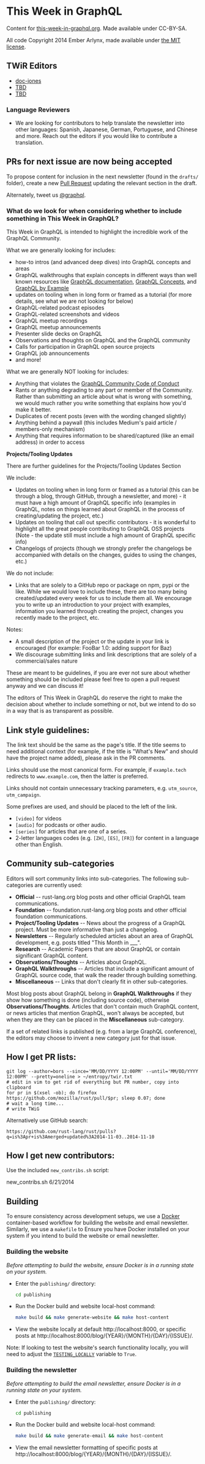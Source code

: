 This Week in GraphQL
=================

Content for [this-week-in-graphql.org](http://this-week-in-graphql.org). Made available under CC-BY-SA.

All code Copyright 2014 Ember Arlynx, made available under [the MIT
license](http://mit-license.org/).

## TWiR Editors

* [doc-jones](https://github.com/doc-jones)
* [TBD](https://google.com)
* [TBD](https://google.com)


### Language Reviewers

* We are looking for contributors to help translate the newsletter into other languages: Spanish, Japanese, German, Portuguese, and Chinese and more. Reach out the editors if you would like to contribute a translation.

## PRs for next issue are now being accepted

To propose content for inclusion in the next newsletter (found in the `drafts/`
folder), create a new [Pull Request](https://github.com/doc-jones/TWiG/pulls) updating the relevant section in the 
draft.

Alternately, tweet us [@graphql](https://twitter.com/graphql).

### What do we look for when considering whether to include something in This Week in GraphQL?

This Week in GraphQL is intended to highlight the incredible work of the GraphQL Community. 

What we are generally looking for includes:

* how-to intros (and advanced deep dives) into GraphQL concepts and areas
* GraphQL walkthroughs that explain concepts in different ways than well known resources like [GraphQL documentation](https://graphql.org), [GraphQL Concepts](https://learning.postman.com/open-technologies/specifications/graphql/concepts/), and [GraphQL by Example](https://google.com)
* updates on tooling when in long form or framed as a tutorial (for more details, see what we are not looking for below)
* GraphQL-related podcast episodes
* GraphQL-related screenshots and videos
* GraphQL meetup recordings
* GraphQL meetup announcements
* Presenter slide decks on GraphQL
* Observations and thoughts on GraphQL and the GraphQL community
* Calls for participation in GraphQL open source projects
* GraphQL job announcements
* and more!

What we are generally NOT looking for includes:

* Anything that violates the [GraphQL Community Code of Conduct](https://www.rust-lang.org/policies/code-of-conduct)
* Rants or anything degrading to any part or member of the Community. Rather than submitting an article about what is wrong with something, we would much rather you write something that explains how you'd make it better.
* Duplicates of recent posts (even with the wording changed slightly)
* Anything behind a paywall (this includes Medium's paid article / members-only mechanism)
* Anything that requires information to be shared/captured (like an email address) in order to access

**Projects/Tooling Updates**

There are further guidelines for the Projects/Tooling Updates Section

We include:
* Updates on tooling when in long form or framed as a tutorial (this can be through a blog, through GitHub, through a newsletter, and more) - it must have a high amount of GraphQL specific info (examples in GraphQL, notes on things learned about GraphQL in the process of creating/updating the project, etc.)
* Updates on tooling that call out specific contributors - it is wonderful to highlight all the great people contributing to GraphQL OSS projects (Note - the update still must include a high amount of GraphQL specific info)
* Changelogs of projects (though we strongly prefer the changelogs be accompanied with details on the changes, guides to using the changes, etc.)

We do not include:
* Links that are solely to a GitHub repo or package on npm, pypi or the like. While we would love to include these, there are too many being created/updated every week for us to include them all. We encourage you to write up an introduction to your project with examples, information you learned through creating the project, changes you recently made to the project, etc.

Notes:
* A small description of the project or the update in your link is encouraged (for example: FooBar 1.0: adding support for Baz)
* We discourage submitting links and link descriptions that are solely of a commercial/sales nature

These are meant to be guidelines, if you are ever not sure about whether something should be included please feel free to open a pull request anyway and we can discuss it!

The editors of This Week in GraphQL do reserve the right to make the decision about whether to include something or not, but we intend to do so in a way that is as transparent as possible.

## Link style guidelines:

The link text should be the same as the page's title. If the title seems to need additional context (for example, if the title is "What's New" and should have the project name added), please ask in the PR comments.

Links should use the most canonical form. For example, if `example.tech` redirects to `www.example.com`, then the latter is preferred.

Links should not contain unnecessary tracking parameters, e.g. `utm_source`, `utm_campaign`.

Some prefixes are used, and should be placed to the left of the link.
- `[video]` for videos
- `[audio]` for podcasts or other audio.
- `[series]` for articles that are one of a series.
- 2-letter languages codes (e.g. `[ZH]`, `[ES]`, `[FR]`) for content in a language other than English.

## Community sub-categories

Editors will sort community links into sub-categories. The following sub-categories are currently used:
- **Official** -- rust-lang.org blog posts and other official GraphQL team communications.
- **Foundation** -- foundation.rust-lang.org blog posts and other official foundation communications.
- **Project/Tooling Updates** -- News about the progress of a GraphQL project. Must be more informative than just a changelog.
- **Newsletters** -- Regularly scheduled articles about an area of GraphQL development, e.g. posts titled "This Month in ___".
- **Research** -- Academic Papers that are about GraphQL or contain significant GraphQL content.
- **Observations/Thoughts** -- Articles about GraphQL.
- **GraphQL Walkthroughs** -- Articles that include a significant amount of GraphQL source code, that walk the reader through building something.
- **Miscellaneous** -- Links that don't clearly fit in other sub-categories.

Most blog posts about GraphQL belong in **GraphQL Walkthroughs** if they show how something is done (including source code), otherwise **Observations/Thoughts**. Articles that don't contain much GraphQL content, or news articles that mention GraphQL, won't always be accepted, but when they are they can be placed in the **Miscellaneous** sub-category.

If a set of related links is published (e.g. from a large GraphQL conference), the editors may choose to invent a new category just for that issue.

## How I get PR lists:

```
git log --author=bors --since='MM/DD/YYYY 12:00PM' --until='MM/DD/YYYY 12:00PM' --pretty=oneline > ~/entropy/twir.txt
# edit in vim to get rid of everything but PR number, copy into clipboard
for pr in $(xsel -ob); do firefox https://github.com/mozilla/rust/pull/$pr; sleep 0.07; done
# wait a long time...
# write TWiG
```

Alternatively use GitHub search:

```
https://github.com/rust-lang/rust/pulls?q=is%3Apr+is%3Amerged+updated%3A2014-11-03..2014-11-10
```

## How I get new contributors:

Use the included `new_contribs.sh` script:

  new_contribs.sh 6/21/2014

## Building

To ensure consistency across development setups, we use a [Docker](https://www.docker.com) container-based
workflow for building the website and email newsletter. Similarly, we use a `makefile` to Ensure you have Docker installed on your system if
you intend to build the website or email newsletter.

### Building the website

*Before attempting to build the website, ensure Docker is in a running state on your system.*

* Enter the `publishing/` directory:
  ```sh
  cd publishing
  ```
* Run the Docker build and website local-host command:
  ```sh
  make build && make generate-website && make host-content
  ```
* View the website locally at default http://localhost:8000, or specific posts
  at http://localhost:8000/blog/{YEAR}/{MONTH}/{DAY}/{ISSUE}/.

Note: If looking to test the website's search functionality locally, you will need to adjust the [`TESTING_LOCALLY`](https://github.com/rust-lang/this-week-in-rust/blob/dc127f17fcabbf0f058eb3d5a3febba434ddca83/pelicanconf.py#L7)
variable to `True`.

### Building the newsletter

*Before attempting to build the email newsletter, ensure Docker is in a running state on your system.*

* Enter the `publishing/` directory:
  ```sh
  cd publishing
  ```
* Run the Docker build and website local-host command:
  ```sh
  make build && make generate-email && make host-content
  ```
* View the email newsletter formatting of specific posts at
  http://localhost:8000/blog/{YEAR}/{MONTH}/{DAY}/{ISSUE}/.
